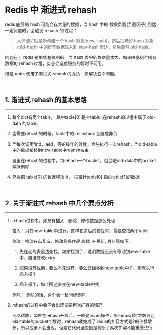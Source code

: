 # Redis 中 渐进式 rehash

redis 底层的 hash 可能会存大量的数据，当 hash 中的 数据负载(负载因子) 到达一定阈值时，会触发 rehash 的 过程：

>大体流程就是新创建一个 hash 对象(new-hash)，然后把老的 hash 对象(old-hash) 中的所有数据插入到 new-hash 里边，然后删除 old-hash。

问题在于 redis 是单线程机制的，当 hash 表中的数据量太大，如果阻塞执行所有数据的 rehash 过程，势必会造成服务的暂时不可用。

但是 redis 使用了渐进式 rehash 的办法，来解决这个问题。

<br>

## 1. 渐进式 rehash 的基本思路
----

1. 每个dict有两个table， 其中table[0],是主table (在rehash的过程中属于 old-data 的table)

2. 当需要rehash的时候，table中的 rehashidx 会置成非负

3. 当每次调用find，add，等的操作的时候，会先执行一次rehash，当old-table中的数据都移到new-table中reahsh结束
    
    这里在rehash的过程中，每rehash一个bucket，就会吧old-data中的bucket数据删除

4. 然后把 table[0] 的数据释放掉， 把指针table[0] 指向table[1]的数据
    
<br>

## 2. 关于渐进式 rehash 中几个要点分析
----

1. rehash过程中，如果有插入，删除，修改数据怎么处理
   
    插入：只在new-table中进行，这样在之后的查找时，需要查找两个table

    修改：修改有点复杂，修改的操作是 查找 -> 更新, 其步骤如下:
    
      1. 先在老的表里边查找，如果找到了，说明数据还没有移动到new-table中，直接修改entry
    
      2. 如果没有找到，要么本来没有，要么已经移到new-table中了，那就执行插入操作
    
      3. 插入操作，如上所述直接在new-table中找
    
    删除：	删除的话，两个表一起同步删除

2. rehash的过程中会不会出现需要再次扩容的情况
   
    可以试想，如果在rehash开始后，一直是insert操作，那当insert的次数到达old-table的bucket个数时，rehash就完成了
    redis的扩容方式是2的倍数增长，所以应该不会出现，但是它代码里边倒是判断了两次扩容不能重叠进行